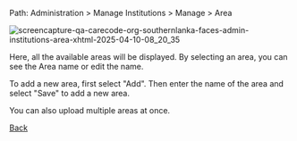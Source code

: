 Path: Administration > Manage Institutions > Manage > Area

![screencapture-qa-carecode-org-southernlanka-faces-admin-institutions-area-xhtml-2025-04-10-08_20_35](https://github.com/user-attachments/assets/99d69fb1-fca6-434b-acee-e71805746851)

Here, all the available areas will be displayed. By selecting an area, you can see the Area name or edit the name.

To add a new area, first select "Add". Then enter the name of the area and select "Save" to add a new area.

You can also upload multiple areas at once.

[Back](https://github.com/hmislk/hmis/wiki/Manage-Institutions)